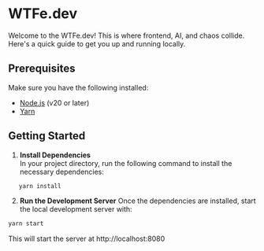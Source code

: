 # WTFe.dev

Welcome to the WTFe.dev! This is where frontend, AI, and chaos collide. Here's a quick guide to get you up and running locally.

## Prerequisites

Make sure you have the following installed:

- [Node.js](https://nodejs.org/) (v20 or later)
- [Yarn](https://yarnpkg.com/)

## Getting Started

1. **Install Dependencies**  
   In your project directory, run the following command to install the necessary dependencies:

```bash
   yarn install
```

2. **Run the Development Server**
Once the dependencies are installed, start the local development server with:

```bash
yarn start
```

This will start the server at http://localhost:8080